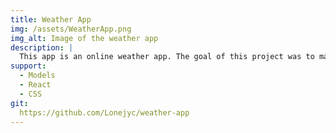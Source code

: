 ```yaml
---
title: Weather App
img: /assets/WeatherApp.png
img_alt: Image of the weather app
description: |
  This app is an online weather app. The goal of this project was to master React and the use of API. I used the "météo france" API to add all this data to my app. With this project, I also imroved my efficency on Figma and my creativity because I made the entire model by myself.
support:
  - Models
  - React
  - CSS
git:
  https://github.com/Lonejyc/weather-app
---
```

